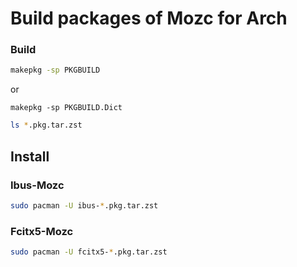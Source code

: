 # Build packages of Mozc for Arch
### Build
```sh
makepkg -sp PKGBUILD
```
or
```
makepkg -sp PKGBUILD.Dict
```

```sh
ls *.pkg.tar.zst
```

## Install
### Ibus-Mozc
```sh
sudo pacman -U ibus-*.pkg.tar.zst
```
### Fcitx5-Mozc
```sh
sudo pacman -U fcitx5-*.pkg.tar.zst
```
